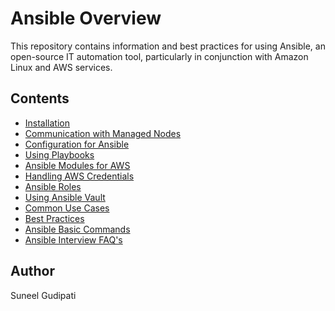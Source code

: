# Ansible Overview

This repository contains information and best practices for using Ansible, an open-source IT automation tool, particularly in conjunction with Amazon Linux and AWS services.

## Contents
- [Installation](INSTALLATION.md)
- [Communication with Managed Nodes](COMMUNICATION.md)
- [Configuration for Ansible](CONFIGURATION.md)
- [Using Playbooks](PLAYBOOKS.md)
- [Ansible Modules for AWS](MODULES.md)
- [Handling AWS Credentials](CREDENTIALS.md)
- [Ansible Roles](ROLES.md)
- [Using Ansible Vault](VAULT.md)
- [Common Use Cases](USE_CASES.md)
- [Best Practices](BEST_PRACTICES.md)
- [Ansible Basic Commands](Ansible_Basic_Commnads.md)
- [Ansible Interview FAQ's](FAQS.md)

## Author
Suneel Gudipati
